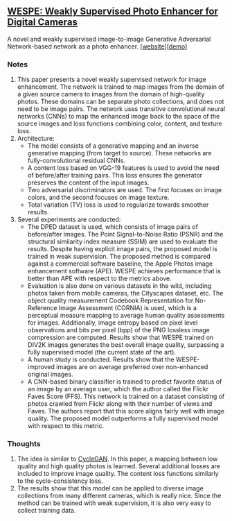 ## [WESPE: Weakly Supervised Photo Enhancer for Digital Cameras](https://arxiv.org/abs/1709.01118)

A novel and weakly supervised image-to-image Generative Adversarial Network-based network as a photo enhancer. \[[website](http://www.vision.ee.ethz.ch/~ihnatova/wespe.html)\]\[[demo](http://phancer.com/)\]

### Notes
1. This paper presents a novel weakly supervised network for image enhancement. The network is trained to map images from the domain of a given source camera to images from the domain of high-quality photos. These domains can be separate photo collections, and does not need to be image pairs. The network uses transitive convolutional neural networks (CNNs) to map the enhanced image back to the space of the source images and loss functions combining color, content, and texture loss.
2. Architecture:
   - The model consists of a generative mapping and an inverse generative mapping (from target to source). These networks are fully-convolutional residual CNNs.
   - A content loss based on VGG-19 features is used to avoid the need of before/after training pairs. This loss ensures the generator preserves the content of the input images.
   - Two adversarial discriminators are used. The first focuses on image colors, and the second focuses on image texture.
   - Total variation (TV) loss is used to regularize towards smoother results.
3. Several experiments are conducted:
   - The DPED dataset is used, which consists of image pairs of before/after images. The Point Signal-to-Noise Ratio (PSNR) and the structural similarity index measure (SSIM) are used to evaluate the results. Despite having explicit image pairs, the proposed model is trained in weak supervision. The proposed method is compared against a commercial software baseline, the Apple Photos image enhancement software (APE). WESPE achieves performance that is better than APE with respect to the metrics above.
   - Evaluation is also done on various datasets in the wild, including photos taken from mobile cameras, the Cityscapes dataset, etc. The object quality measurement Codebook Representation for No-Reference Image Assessment (CORNIA) is used, which is a perceptual measure mapping to average human quality assessments for images. Additionally, image entropy based on pixel level observations and bits per pixel (bpp) of the PNG lossless image compression are computed. Results show that WESPE trained on DIV2K images generates the best overall image quality, surpassing a fully supervised model (the current state of the art).
   - A human study is conducted. Results show that the WESPE-improved images are on average preferred over non-enhanced original images.
   - A CNN-based binary classifier is trained to predict favorite status of an image by an average user, which the author called the Flickr Faves Score (FFS). This network is trained on a dataset consisting of photos crawled from Flickr along with their number of views and Faves. The authors report that this score aligns fairly well with image quality. The proposed model outperforms a fully supervised model with respect to this metric.

### Thoughts
1. The idea is similar to [CycleGAN](CycleGAN.md). In this paper, a mapping between low quality and high quality photos is learned. Several additional losses are included to improve image quality. The content loss functions similarly to the cycle-consistency loss.
2. The results show that this model can be applied to diverse image collections from many different cameras, which is really nice. Since the method can be trained with weak supervision, it is also very easy to collect training data.
